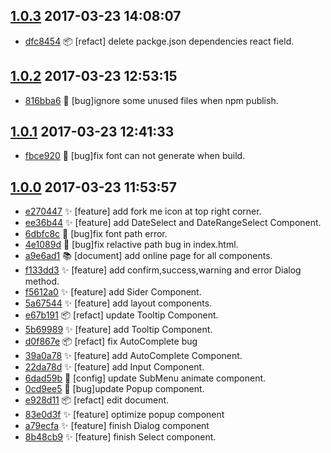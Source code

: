 [1.0.3](../../releases/tag/1.0.3)     2017-03-23 14:08:07
---------------------------------------------------------

- [dfc8454](../../commit/dfc8454) 📦  [refact] delete packge.json dependencies react field.


[1.0.2](../../releases/tag/1.0.2)     2017-03-23 12:53:15
---------------------------------------------------------

- [816bba6](../../commit/816bba6) 🐛  [bug]ignore some unused files when npm publish.


[1.0.1](../../releases/tag/1.0.1)     2017-03-23 12:41:33
---------------------------------------------------------

- [fbce920](../../commit/fbce920) 🐛  [bug]fix font can not generate when build.


[1.0.0](../../releases/tag/1.0.0)     2017-03-23 11:53:57
---------------------------------------------------------

- [e270447](../../commit/e270447) ✨  [feature] add fork me icon at top right corner.
- [ee36b44](../../commit/ee36b44) ✨  [feature] add DateSelect and DateRangeSelect Component.
- [6dbfc8c](../../commit/6dbfc8c) 🐛  [bug]fix font path error.
- [4e1089d](../../commit/4e1089d) 🐛  [bug]fix relactive path bug in index.html.
- [a9e6ad1](../../commit/a9e6ad1) 📚  [document] add online page for all components.
- [f133dd3](../../commit/f133dd3) ✨  [feature] add confirm,success,warning and error Dialog method.
- [f5612a0](../../commit/f5612a0) ✨  [feature] add Sider Component.
- [5a67544](../../commit/5a67544) ✨  [feature] add layout components.
- [e67b191](../../commit/e67b191) 📦  [refact] update Tooltip Component.
- [5b69989](../../commit/5b69989) ✨  [feature] add Tooltip Component.
- [d0f867e](../../commit/d0f867e) 📦  [refact] fix AutoComplete bug
- [39a0a78](../../commit/39a0a78) ✨  [feature] add AutoComplete Component.
- [22da78d](../../commit/22da78d) ✨  [feature] add Input Component.
- [6dad59b](../../commit/6dad59b) 🔧  [config] update SubMenu animate component.
- [0cd9ee5](../../commit/0cd9ee5) 🐛  [bug]update Popup component.
- [e928d11](../../commit/e928d11) 📦  [refact] edit document.
- [83e0d3f](../../commit/83e0d3f) ✨  [feature] optimize popup component
- [a79ecfa](../../commit/a79ecfa) ✨  [feature] finish Dialog component
- [8b48cb9](../../commit/8b48cb9) ✨  [feature] finish Select component.


